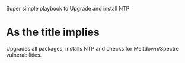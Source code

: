 Super simple playbook to Upgrade and install NTP

# As the title implies

Upgrades all packages, installs NTP and checks for Meltdown/Spectre vulnerabilities.
